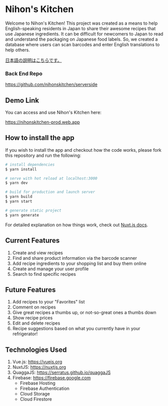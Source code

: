 # Nihon's Kitchen

Welcome to Nihon's Kitchen! This project was created as a means to help English-speaking residents in Japan to share their awesome recipes that use Japanese ingredients. It can be difficult for newcomers to Japan to read and understand the packaging on Japanese food labels. So, we created a database where users can scan barcodes and enter English translations to help others.

[日本語の説明はこちらです。](./README.ja.md)

### Back End Repo

https://github.com/nihonskitchen/serverside

## Demo Link

You can access and use Nihon's Kitchen here:

https://nihonskitchen-prod.web.app

## How to install the app

If you wish to install the app and checkout how the code works, please fork this repository and run the following:

```bash
# install dependencies
$ yarn install

# serve with hot reload at localhost:3000
$ yarn dev

# build for production and launch server
$ yarn build
$ yarn start

# generate static project
$ yarn generate
```

For detailed explanation on how things work, check out [Nuxt.js docs](https://nuxtjs.org).

## Current Features

1. Create and view recipes
2. Find and share product information via the barcode scanner
3. Add recipe ingredients to your shopping list and buy them online
4. Create and manage your user profile
5. Search to find specific recipes

## Future Features

1. Add recipes to your "Favorites" list
2. Comment on recipes
3. Give great recipes a thumbs up, or not-so-great ones a thumbs down
4. Show recipe prices
5. Edit and delete recipes
6. Recipe suggestions based on what you currently have in your refrigerator!

## Technologies Used

1. Vue.js: https://vuejs.org
2. NuxtJS: https://nuxtjs.org
3. QuaggaJS: https://serratus.github.io/quaggaJS
4. Firebase: https://firebase.google.com
   - Firebase Hosting
   - Firebase Authentication
   - Cloud Storage
   - Cloud Firestore
